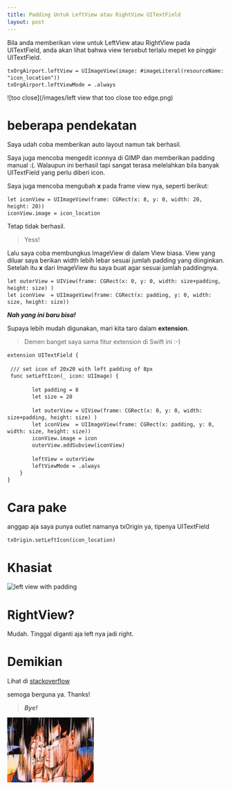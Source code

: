 ```yaml
---
title: Padding Untuk LeftView atau RightView UITextField
layout: post
---
```


Bila anda memberikan view untuk LeftView atau RightView pada UITextField, anda akan lihat bahwa view tersebut terlalu mepet ke pinggir UITextField.

	txOrgAirport.leftView = UIImageView(image: #imageLiteral(resourceName: "icon_location"))
	txOrgAirport.leftViewMode = .always

![too close](/images/left view that too close too edge.png)

# beberapa pendekatan
Saya udah coba memberikan auto layout namun tak berhasil.

Saya juga mencoba mengedit iconnya di GIMP dan memberikan padding manual :(. Walaupun ini berhasil tapi sangat terasa melelahkan bila banyak UITextField yang perlu diberi icon.

Saya juga mencoba mengubah **x** pada frame view nya, seperti berikut:

	let iconView = UIImageView(frame: CGRect(x: 8, y: 0, width: 20, height: 20))
	iconView.image = icon_location
	
Tetap tidak berhasil. 
> Yess!

Lalu saya coba membungkus ImageView di dalam View biasa. View yang diluar saya berikan width lebih lebar sesuai jumlah padding yang diinginkan. Setelah itu **x** dari ImageView itu saya buat agar sesuai jumlah paddingnya. 

	let outerView = UIView(frame: CGRect(x: 0, y: 0, width: size+padding, height: size) )
	let iconView  = UIImageView(frame: CGRect(x: padding, y: 0, width: size, height: size))
  
***Nah yang ini baru bisa!***

Supaya lebih mudah digunakan, mari kita taro dalam **extension**. 
> Demen banget saya sama fitur extension di Swift ini :-)

	extension UITextField {

	 /// set icon of 20x20 with left padding of 8px 
	 func setLeftIcon(_ icon: UIImage) {

			let padding = 8
			let size = 20

			let outerView = UIView(frame: CGRect(x: 0, y: 0, width: size+padding, height: size) )
			let iconView  = UIImageView(frame: CGRect(x: padding, y: 0, width: size, height: size))
			iconView.image = icon
			outerView.addSubview(iconView)

			leftView = outerView
			leftViewMode = .always  
		}
	}
	

# Cara pake
anggap aja saya punya outlet namanya txOrigin ya, tipenya UITextField

	txOrigin.setLeftIcon(icon_location)
	
# Khasiat
![left view with padding](https://i.stack.imgur.com/3mAqr.png)
		
# RightView?
Mudah. Tinggal diganti aja left nya jadi right.



# Demikian
Lihat di    [stackoverflow ](http://stackoverflow.com/questions/32525006/how-to-get-left-padding-on-uitextfield-leftview-image/42849074#42849074)

semoga berguna ya. Thanks!

> ***Bye!***

![bye](/images/bye.gif)